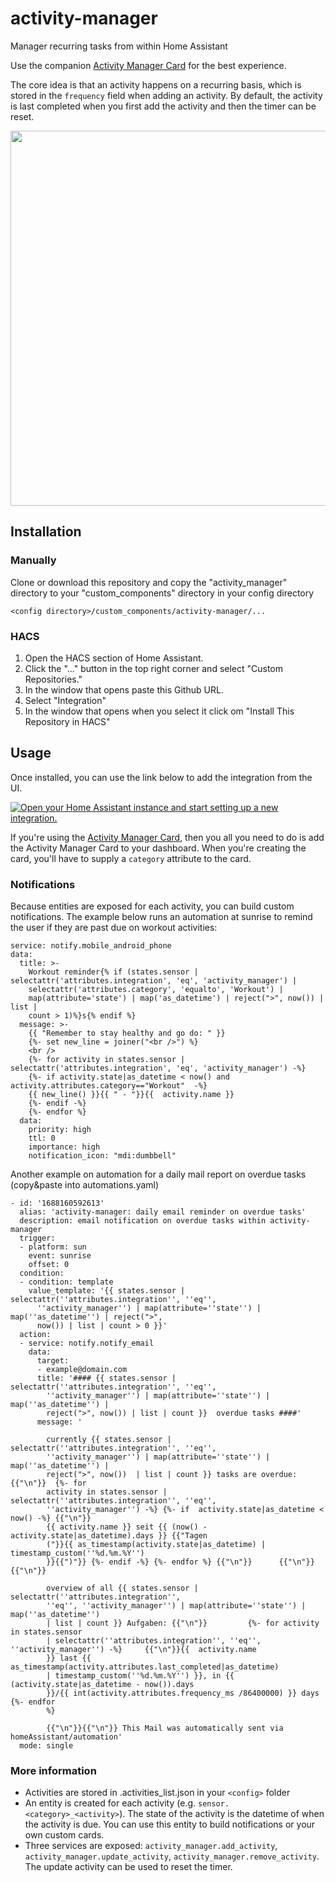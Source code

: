 # activity-manager

Manager recurring tasks from within Home Assistant

Use the companion [Activity Manager Card](https://github.com/pathofleastresistor/activity-manager-card) for the best experience.

The core idea is that an activity happens on a recurring basis, which is stored in the `frequency` field when adding an activity. By default, the activity is last completed when you first add the activity and then the timer can be reset.

<p align="center">
  <img width="600" src="images/activitymanager.gif">
</p>

## Installation

### Manually

Clone or download this repository and copy the "activity_manager" directory to your "custom_components" directory in your config directory

`<config directory>/custom_components/activity-manager/...`

### HACS

1. Open the HACS section of Home Assistant.
2. Click the "..." button in the top right corner and select "Custom Repositories."
3. In the window that opens paste this Github URL.
4. Select "Integration"
5. In the window that opens when you select it click om "Install This Repository in HACS"

## Usage

Once installed, you can use the link below to add the integration from the UI.

[![Open your Home Assistant instance and start setting up a new integration.](https://my.home-assistant.io/badges/config_flow_start.svg)](https://my.home-assistant.io/redirect/config_flow_start/?domain=activity_manager)

If you're using the [Activity Manager Card](https://github.com/pathofleastresistor/activity-manager-card), then you all you need to do is add the Activity Manager Card to your dashboard. When you're creating the card, you'll have to supply a `category` attribute to the card.

### Notifications

Because entities are exposed for each activity, you can build custom notifications. The example below runs an automation at sunrise to remind the user if they are past due on workout activities:

```
service: notify.mobile_android_phone
data:
  title: >-
    Workout reminder{% if (states.sensor | selectattr('attributes.integration', 'eq', 'activity_manager') |
    selectattr('attributes.category', 'equalto', 'Workout') |
    map(attribute='state') | map('as_datetime') | reject(">", now()) | list |
    count > 1)%}s{% endif %}
  message: >-
    {{ "Remember to stay healthy and go do: " }}
    {%- set new_line = joiner("<br />") %}
    <br />
    {%- for activity in states.sensor | selectattr('attributes.integration', 'eq', 'activity_manager') -%}
    {%- if activity.state|as_datetime < now() and activity.attributes.category=="Workout"  -%}
    {{ new_line() }}{{ " - "}}{{  activity.name }}
    {%- endif -%}
    {%- endfor %}
  data:
    priority: high
    ttl: 0
    importance: high
    notification_icon: "mdi:dumbbell"
```

Another example on automation for a daily mail report on overdue tasks (copy&paste into automations.yaml)
```
- id: '1688160592613'
  alias: 'activity-manager: daily email reminder on overdue tasks'
  description: email notification on overdue tasks within activity-manager
  trigger:
  - platform: sun
    event: sunrise
    offset: 0
  condition:
  - condition: template
    value_template: '{{ states.sensor | selectattr(''attributes.integration'', ''eq'',
      ''activity_manager'') | map(attribute=''state'') | map(''as_datetime'') | reject(">",
      now()) | list | count > 0 }}'
  action:
  - service: notify.notify_email
    data:
      target:
      - example@domain.com
      title: '#### {{ states.sensor | selectattr(''attributes.integration'', ''eq'',
        ''activity_manager'') | map(attribute=''state'') |  map(''as_datetime'') |
        reject(">", now()) | list | count }}  overdue tasks ####'
      message: '

        currently {{ states.sensor | selectattr(''attributes.integration'', ''eq'',
        ''activity_manager'') | map(attribute=''state'') | map(''as_datetime'') |
        reject(">", now())  | list | count }} tasks are overdue: {{"\n"}}  {%- for
        activity in states.sensor | selectattr(''attributes.integration'', ''eq'',
        ''activity_manager'') -%} {%- if  activity.state|as_datetime < now() -%} {{"\n"}}
        {{ activity.name }} seit {{ (now() - activity.state|as_datetime).days }} {{"Tagen
        ("}}{{ as_timestamp(activity.state|as_datetime) | timestamp_custom(''%d.%m.%Y'')
        }}{{")"}} {%- endif -%} {%- endfor %} {{"\n"}}      {{"\n"}}      {{"\n"}}

        overview of all {{ states.sensor | selectattr(''attributes.integration'',
        ''eq'', ''activity_manager'') | map(attribute=''state'') | map(''as_datetime'')
        | list | count }} Aufgaben: {{"\n"}}         {%- for activity in states.sensor
        | selectattr(''attributes.integration'', ''eq'', ''activity_manager'') -%}     {{"\n"}}{{  activity.name
        }} last {{ as_timestamp(activity.attributes.last_completed|as_datetime)
        | timestamp_custom(''%d.%m.%Y'') }}, in {{ (activity.state|as_datetime - now()).days
        }}/{{ int(activity.attributes.frequency_ms /86400000) }} days      {%- endfor
        %}

        {{"\n"}}{{"\n"}} This Mail was automatically sent via homeAssistant/automation'
  mode: single
```

### More information

-   Activities are stored in .activities_list.json in your `<config>` folder
-   An entity is created for each activity (e.g. `sensor.<category>_<activity>`). The state of the activity is the datetime of when the activity is due. You can use this entity to build notifications or your own custom cards.
-   Three services are exposed: `activity_manager.add_activity`, `activity_manager.update_activity`, `activity_manager.remove_activity`. The update activity can be used to reset the timer.
